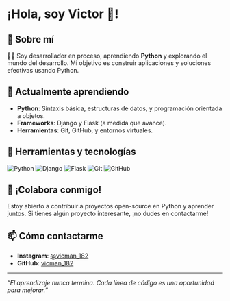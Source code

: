 # ¡Hola, soy Victor 👋!

## 🚀 Sobre mí
👨‍💻 Soy desarrollador en proceso, aprendiendo **Python** y explorando el mundo del desarrollo. Mi objetivo es construir aplicaciones y soluciones efectivas usando Python.

## 🌱 Actualmente aprendiendo
- **Python**: Sintaxis básica, estructuras de datos, y programación orientada a objetos.
- **Frameworks**: Django y Flask (a medida que avance).
- **Herramientas**: Git, GitHub, y entornos virtuales.

<!-- ## 💼 Proyectos destacados
Aquí algunos de los proyectos en los que he estado trabajando:
1. [Generador de contraseñas](https://github.com/vicman_182/password-generator) – Una herramienta simple para generar contraseñas seguras.
2. [Analizador de texto](https://github.com/vicman_182/text-analyzer) – Un programa para analizar la frecuencia de palabras en un texto.
-->
## 🔧 Herramientas y tecnologías
![Python](https://img.shields.io/badge/-Python-blue?logo=python&logoColor=white&style=flat-square)
![Django](https://img.shields.io/badge/-Django-green?logo=django&logoColor=white&style=flat-square)
![Flask](https://img.shields.io/badge/-Flask-lightgrey?logo=flask&logoColor=white&style=flat-square)
![Git](https://img.shields.io/badge/-Git-black?logo=git&logoColor=white&style=flat-square)
![GitHub](https://img.shields.io/badge/-GitHub-grey?logo=github&logoColor=white&style=flat-square)

## 🤝 ¡Colabora conmigo!
Estoy abierto a contribuir a proyectos open-source en Python y aprender juntos. Si tienes algún proyecto interesante, ¡no dudes en contactarme!

## 📫 Cómo contactarme
- **Instagram**: [@vicman_182](https://www.instagram.com/vicman_182)
- **GitHub**: [vicman_182](https://github.com/vicman_182)
---

*“El aprendizaje nunca termina. Cada línea de código es una oportunidad para mejorar.”*
